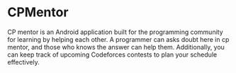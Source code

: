 # CPMentor
 
CP mentor is an Android application built for the programming community for learning by helping each other. A programmer can asks doubt here in cp mentor, and those who knows the answer can help them. Additionally, you can keep track of upcoming Codeforces contests to plan your schedule effectively.
